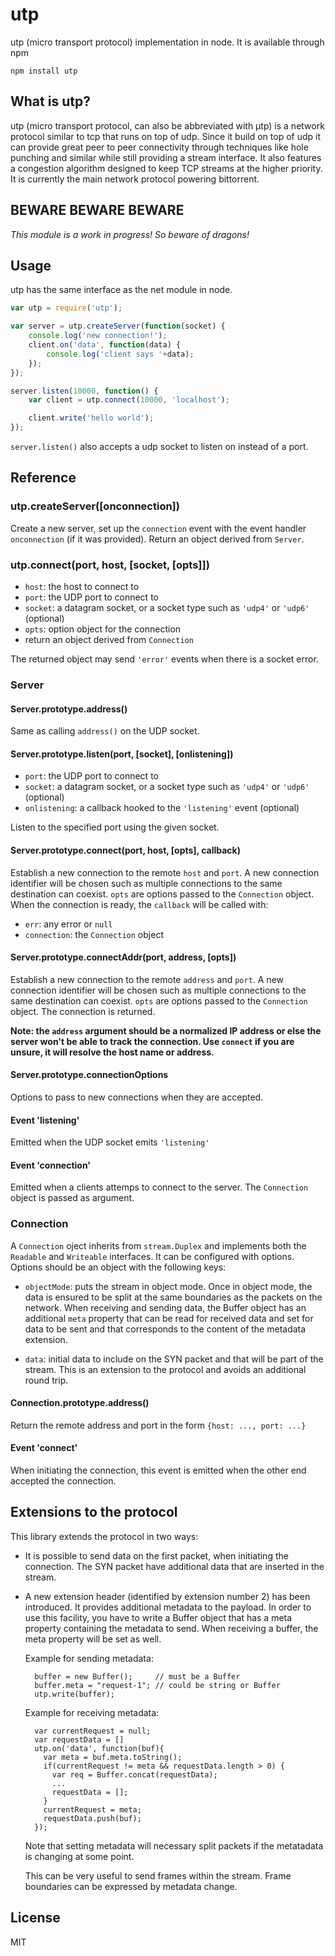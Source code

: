 # utp

utp (micro transport protocol) implementation in node.
It is available through npm

	npm install utp

## What is utp?

utp (micro transport protocol, can also be abbreviated with µtp) is a network
protocol similar to tcp that runs on top of udp. Since it build on top of udp
it can provide great peer to peer connectivity through techniques like hole
punching and similar while still providing a stream interface. It also features
a congestion algorithm designed to keep TCP streams at the higher priority.
It is currently the main network protocol powering bittorrent.

## BEWARE BEWARE BEWARE

*This module is a work in progress! So beware of dragons!*

## Usage

utp has the same interface as the net module in node.

``` js
var utp = require('utp');

var server = utp.createServer(function(socket) {
	console.log('new connection!');
	client.on('data', function(data) {
		console.log('client says '+data);
	});
});

server.listen(10000, function() {
	var client = utp.connect(10000, 'localhost');

	client.write('hello world');
});
```

`server.listen()` also accepts a udp socket to listen on instead of a port.


## Reference

### utp.createServer([onconnection])

Create a new server, set up the `connection` event with the event handler
`onconnection` (if it was provided). Return an object derived from `Server`.

### utp.connect(port, host, [socket, [opts]])

* `host`: the host to connect to
* `port`: the UDP port to connect to
* `socket`: a datagram socket, or a socket type such as `'udp4'` or `'udp6'` (optional)
* `opts`: option object for the connection
* return an object derived from `Connection`

The returned object may send `'error'` events when there is a socket error.

### Server

#### Server.prototype.address()

Same as calling `address()` on the UDP socket.

#### Server.prototype.listen(port, [socket], [onlistening])

* `port`: the UDP port to connect to
* `socket`: a datagram socket, or a socket type such as `'udp4'` or `'udp6'` (optional)
* `onlistening`: a callback hooked to the `'listening'` event (optional)

Listen to the specified port using the given socket.

#### Server.prototype.connect(port, host, [opts], callback)

Establish a new connection to the remote `host` and `port`. A new connection
identifier will be chosen such as multiple connections to the same destination
can coexist. `opts` are options passed to the `Connection` object. When the
connection is ready, the `callback` will be called with:

* `err`: any error or `null`
* `connection`: the `Connection` object

#### Server.prototype.connectAddr(port, address, [opts])

Establish a new connection to the remote `address` and `port`. A new connection
identifier will be chosen such as multiple connections to the same destination
can coexist. `opts` are options passed to the `Connection` object. The
connection is returned.

**Note: the `address` argument should be a normalized IP address or else the
server won't be able to track the connection. Use `connect` if you are unsure,
it will resolve the host name or address.**

#### Server.prototype.connectionOptions

Options to pass to new connections when they are accepted.

#### Event 'listening'

Emitted when the UDP socket emits `'listening'`

#### Event 'connection'

Emitted when a clients attemps to connect to the server. The `Connection` object
is passed as argument.

### Connection

A `Connection` oject inherits from `stream.Duplex` and implements both the
`Readable` and `Writeable` interfaces. It can be configured with options.
Options should be an object with the following keys:

* `objectMode`: puts the stream in object mode. Once in object mode, the data is
  ensured to be split at the same boundaries as the packets on the network. When
  receiving and sending data, the Buffer object has an additional `meta`
  property that can be read for received data and set for data to be sent and
  that corresponds to the content of the metadata extension.

* `data`: initial data to include on the SYN packet and that will be part of the
  stream. This is an extension to the protocol and avoids an additional round
  trip.

#### Connection.prototype.address()

Return the remote address and port in the form `{host: ..., port: ...}`

#### Event 'connect'

When initiating the connection, this event is emitted when the other end
accepted the connection.


## Extensions to the protocol

This library extends the protocol in two ways:

* It is possible to send data on the first packet, when initiating the
  connection. The SYN packet have additional data that are inserted in the
  stream.

* A new extension header (identified by extension number 2) has been
  introduced. It provides additional metadata to the payload. In order to use
  this facility, you have to write a Buffer object that has a meta property
  containing the metadata to send. When receiving a buffer, the meta property
  will be set as well.
  
  Example for sending metadata:
  
        buffer = new Buffer();     // must be a Buffer
        buffer.meta = "request-1"; // could be string or Buffer
        utp.write(buffer);

  Example for receiving metadata:
  
        var currentRequest = null;
        var requestData = []
        utp.on('data', function(buf){
          var meta = buf.meta.toString();
          if(currentRequest != meta && requestData.length > 0) {
            var req = Buffer.concat(requestData);
            ...
            requestData = [];
          }
          currentRequest = meta;
          requestData.push(buf);
        });

  Note that setting metadata will necessary split packets if the metatadata is
  changing at some point.
  
  This can be very useful to send frames within the stream. Frame boundaries can
  be expressed by metadata change.


## License

MIT
